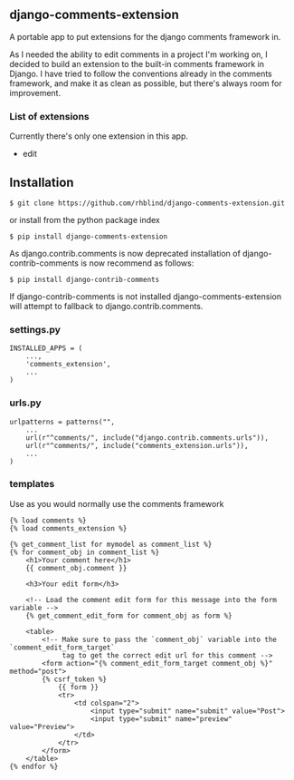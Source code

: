 ## django-comments-extension ##

A portable app to put extensions for the django comments framework in.


As I needed the ability to edit comments in a project I'm working on, I decided to build an extension to the built-in 
comments framework in Django. I have tried to follow the conventions already in the comments framework, and make it
as clean as possible, but there's always room for improvement.

### List of extensions ###
Currently there's only one extension in this app.

* edit

## Installation ##

    $ git clone https://github.com/rhblind/django-comments-extension.git

or install from the python package index
    
    $ pip install django-comments-extension

As django.contrib.comments is now deprecated installation of django-contrib-comments is now recommend as follows:

    $ pip install django-contrib-comments

If django-contrib-comments is not installed django-comments-extension will attempt to fallback to
django.contrib.comments.

### settings.py ###

    INSTALLED_APPS = (
        ...,
        'comments_extension',
        ...
    )

### urls.py ###

    urlpatterns = patterns("",
        ...
        url(r"^comments/", include("django.contrib.comments.urls")),
        url(r"^comments/", include("comments_extension.urls")),
        ...
    )

### templates ###
Use as you would normally use the comments framework

    {% load comments %}
    {% load comments_extension %}

    {% get_comment_list for mymodel as comment_list %}
    {% for comment_obj in comment_list %}
        <h1>Your comment here</h1>        
        {{ comment_obj.comment }}
        
        <h3>Your edit form</h3>

        <!-- Load the comment edit form for this message into the form variable -->
        {% get_comment_edit_form for comment_obj as form %}

        <table>
            <!-- Make sure to pass the `comment_obj` variable into the `comment_edit_form_target`
                 tag to get the correct edit url for this comment -->
            <form action="{% comment_edit_form_target comment_obj %}" method="post">
            {% csrf_token %}
                {{ form }}
                <tr>
                    <td colspan="2">
                        <input type="submit" name="submit" value="Post">
                        <input type="submit" name="preview" value="Preview">
                    </td>
                </tr>
            </form>
        </table>
    {% endfor %}


        
    
    


